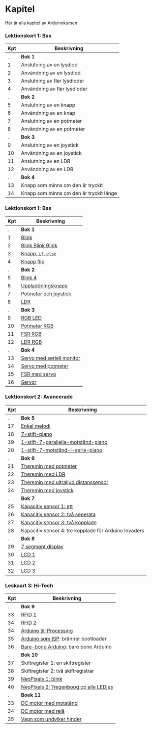 # Kapitel

Här är alla kapitel av Arduinokursen.

### Lektionskort 1: Bas

Kpt|Beskrivning
---|---------------------------------------------------------------
.  |**Bok 1**
1  |Anslutning av en lysdiod
2  |Användning av en lysdiod
3  |Anslutning av fler lysdioder
4  |Användning av fler lysdioder
.  |**Bok 2**
5  |Anslutning av en knapp
6  |Användning av en knap
7  |Anslutning av en potmeter
8  |Användning av en potmeter
.  |**Bok 3**
9  |Anslutning av en joystick
10 |Användning av en joystick
11 |Anslutning av en LDR
12 |Användning av en LDR
.  |**Bok 4**
13 |Knapp som minns om den är tryckit
14 |Knapp som minns om den är tryckit länge

### Lektionskort 1: Bas

Kpt|Beskrivning
---|---------------------------------------------------------------
.  |**Bok 1**
1  |[Blink](./01_blink/README.md)
2  |[Blink Blink Blink](./02_blink_blink_blink/README.md)
3  |[Knapp, `if`, `else`](./03_knapp_if_else/README.md)
4  |[Knapp flip](./04_knapp_flip/README.md)
.  |**Bok 2**
5  |[Blink 4](05_blink_4/README.md)
6  |[Uppladdningsknapp](06_uppladdningsknapp/README.md)
7  |[Potmeter och joystick](07_potmeter_och_joystick/README.md)
8  |[LDR](08_ldr/README.md)
.  |**Bok 3**
9  |[RGB LED](09_rgb/README.md)
10 |[Potmeter RGB](10_potmeter_rgb/README.md)
11 |[FSR RGB](11_fsr_rgb/README.md) 
12 |[LDR RGB](12_ldr_rgb/README.md) 
.  |**Bok 4**
13 |[Servo med seriell monitor](13_servo_serial/README.md)
14 |[Servo med potmeter](14_servo_potmeter/README.md)
15 |[FSR med servo](15_servo_fsr/README.md)
16 |[Servor](16_servos/README.md)

### Lektionskort 2: Avancerade

Kpt|Beskrivning
---|---------------------------------------------------------------
.  | **Bok 5**
17 |[Enkel melodi](17_enkel_melodi/README.md)
18 |[7-stift-piano](18_7_stift_piano/README.md)
19 |[1-stift-7-parallella-motstånd-piano](19_1_stift_7_parallella_motstaand_piano/README.md)
20 |[1-stift-7-motstånd-i-serie-piano](20_1_stift_7_motstaand_in_serie_piano/README.md)
.  | **Bok 6**
21 |[Theremin med potmeter](21_theremin_potmeters/README.md)
22 |[Theremin med LDR](22_theremin_ldr/README.md)
23 |[Theremin med ultraljud distanssensor](23_theremin_infraroed/README.md)
24 |[Theremin med joystick](24_theremin_joystick/README.md)
.  | **Bok 7**
25 |[Kapacitiv sensor 1: ett](kapacitiv_sensor_1/README.md)
26 |[Kapacitiv sensor 2: två seperata](kapacitiv_sensor_2/README.md)
27 |[Kapacitiv sensor 3: två kopplade](kapacitiv_sensor_3/README.md)
28 |Kapacitiv sensor 4: tre kopplade för Arduino Invaders
.  | **Bok 8**
29 |[7 segment display](sju_segment_display/README.md)
30 |[LCD 1](LCD1/README.md)
31 |[LCD 2](LCD2/README.md)
32 |[LCD 3](LCD3/README.md)

### Leskaart 3: Hi-Tech

Kpt|Beskrivning
---|---------------------------------------------------------------
.  | **Bok 9**
33 |[RFID 1](RFID1/README.md)
34 |[RFID 2](RFID2/README.md)
34 |[Arduino till Processing](arduino_till_processing/README.md)
35 |[Arduino som ISP](arduino_som_isp/README.md): bränner bootloader
36 |[Bare-bone Arduino](bare_bone_arduino/README.md): bare bone Arduino
.  | **Bok 10**
37 |Skiftregister 1: en skiftregister
38 |Skiftregister 2: två skiftregistrar
39 |[NeoPixels 1: blink](neo_pixel_1/README.md)
40 |[NeoPixels 2: ?regenboog op alle LEDjes](NeoPixel2/README.md)
.  | **Boek 11**
33 |[DC motor med motstånd](dc_motor_met_transistor/README.md)
34 |[DC motor med relä](dc_motor_met_relais/README.md)
35 |[Vagn som undviker hinder](vagn_som_undviker_hinder/README.md)

